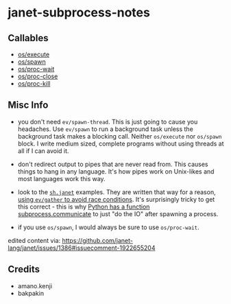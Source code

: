 # janet-subprocess-notes

## Callables

* [os/execute](doc/os_execute.md)
* [os/spawn](doc/os_spawn.md)
* [os/proc-wait](doc/os_proc-wait.md)
* [os/proc-close](doc/os_proc-close.md)
* [os/proc-kill](doc/os_proc-kill.md)

## Misc Info

* you don't need `ev/spawn-thread`. This is just going to cause you
  headaches. Use `ev/spawn` to run a background task unless the
  background task makes a blocking call. Neither `os/execute` nor
  `os/spawn` block. I write medium sized, complete programs without
  using threads at all if I can avoid it.

* don't redirect output to pipes that are never read from. This causes
  things to hang in any language. It's how pipes work on Unix-likes
  and most languages work this way.

* look to the
  [`sh.janet`](https://github.com/janet-lang/spork/blob/7a4eff4bfb9486a6c6079ee8bb12e6789cce4564/spork/sh.janet)
  examples. They are written that way for a reason, [using `ev/gather`
  to avoid race
  conditions](https://github.com/janet-lang/spork/blob/7a4eff4bfb9486a6c6079ee8bb12e6789cce4564/spork/sh.janet#L44-L47). It's
  surprisingly tricky to get this correct - this is why [Python has a
  function
  subprocess.communicate](https://docs.python.org/3/library/subprocess.html#subprocess.Popen.communicate)
  to just "do the IO" after spawning a process.

* if you use `os/spawn`, I would always be sure to use `os/proc-wait`.

edited content via: https://github.com/janet-lang/janet/issues/1386#issuecomment-1922655204

## Credits

* amano.kenji
* bakpakin
